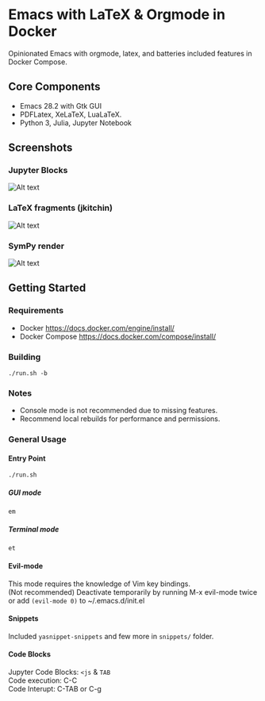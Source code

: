 # Emacs with LaTeX & Orgmode in Docker
Opinionated Emacs with orgmode, latex, and batteries included features in Docker Compose.

## Core Components
- Emacs 28.2 with Gtk GUI  
- PDFLatex, XeLaTeX, LuaLaTeX.  
- Python 3, Julia, Jupyter Notebook  

## Screenshots
### Jupyter Blocks
![Alt text](https://github.com/rjbaw/org-latex-docker/blob/b4bf8c35ec9ab5192bd9723b4b26e00a1c4f01c0/images/code-block.gif)  
### LaTeX fragments (jkitchin)
![Alt text](https://github.com/rjbaw/org-latex-docker/blob/b4bf8c35ec9ab5192bd9723b4b26e00a1c4f01c0/images/latex-render.gif)  
### SymPy render
![Alt text](https://github.com/rjbaw/org-latex-docker/blob/b4bf8c35ec9ab5192bd9723b4b26e00a1c4f01c0/images/sym-render.gif)  

## Getting Started
### Requirements
- Docker https://docs.docker.com/engine/install/  
- Docker Compose https://docs.docker.com/compose/install/  

### Building
```
./run.sh -b
```

### Notes
- Console mode is not recommended due to missing features.
- Recommend local rebuilds for performance and permissions.

### General Usage
#### Entry Point
```
./run.sh
```
##### GUI mode
```
em
```
##### Terminal mode
```
et
```

#### Evil-mode
This mode requires the knowledge of Vim key bindings.  
(Not recommended) Deactivate temporarily by running M-x evil-mode twice or add `(evil-mode 0)` to ~/.emacs.d/init.el
#### Snippets
Included `yasnippet-snippets` and few more in `snippets/` folder.  
#### Code Blocks
Jupyter Code Blocks: `<js` & `TAB`  
Code execution: C-C  
Code Interupt: C-TAB or C-g  

